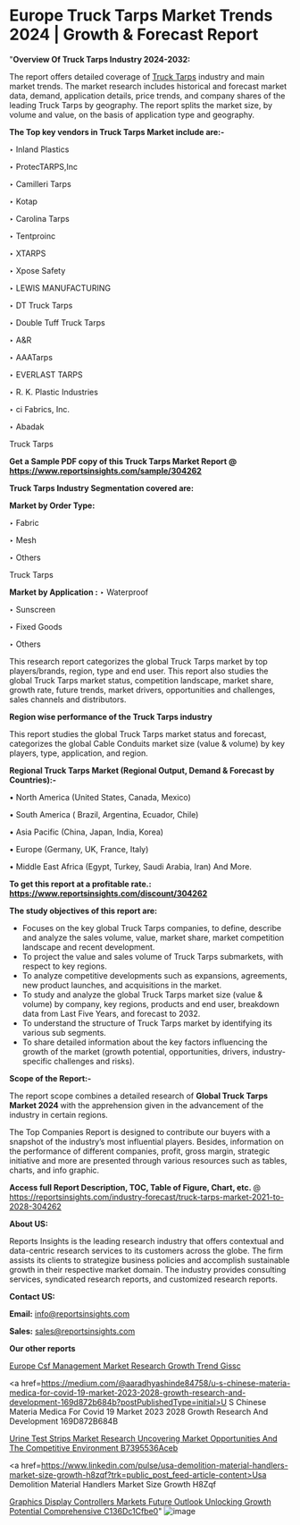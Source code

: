 # Europe Truck Tarps Market Trends 2024 | Growth & Forecast Report

"<strong>Overview Of Truck Tarps Industry 2024-2032:</strong>

The report offers detailed coverage of <a href=https://www.reportsinsights.com/sample/304262>Truck Tarps</a> industry and main market trends. The market research includes historical and forecast market data, demand, application details, price trends, and company shares of the leading Truck Tarps by geography. The report splits the market size, by volume and value, on the basis of application type and geography.

<strong>The Top key vendors in Truck Tarps Market include are:- </strong>

‣ Inland Plastics

‣ ProtecTARPS,Inc

‣ Camilleri Tarps

‣ Kotap

‣ Carolina Tarps

‣ Tentproinc

‣ XTARPS

‣ Xpose Safety

‣ LEWIS MANUFACTURING

‣ DT Truck Tarps

‣ Double Tuff Truck Tarps

‣ A&R

‣ AAATarps

‣ EVERLAST TARPS

‣ R. K. Plastic Industries

‣ ci Fabrics, Inc.

‣ Abadak

Truck Tarps

<strong>Get a Sample PDF copy of this Truck Tarps Market Report </strong><strong>@ <a href=https://www.reportsinsights.com/sample/304262 style=color:#0000ff;>https://www.reportsinsights.com/sample/304262</a> </strong>

<strong>Truck Tarps Industry Segmentation covered are:</strong>

<strong>Market by Order Type: </strong>

‣ Fabric

‣ Mesh

‣ Others

Truck Tarps

<strong>Market by Application :</strong>
 ‣ Waterproof

‣ Sunscreen

‣ Fixed Goods

‣ Others

This research report categorizes the global Truck Tarps market by top players/brands, region, type and end user. This report also studies the global Truck Tarps market status, competition landscape, market share, growth rate, future trends, market drivers, opportunities and challenges, sales channels and distributors.

<strong>Region wise performance of the Truck Tarps industry</strong><strong> </strong>

This report studies the global Truck Tarps market status and forecast, categorizes the global Cable Conduits market size (value &amp; volume) by key players, type, application, and region. 

<strong>Regional Truck Tarps Market (Regional Output, Demand &amp; Forecast by Countries):-</strong>

• North America (United States, Canada, Mexico)

• South America ( Brazil, Argentina, Ecuador, Chile)

• Asia Pacific (China, Japan, India, Korea)

• Europe (Germany, UK, France, Italy)

• Middle East Africa (Egypt, Turkey, Saudi Arabia, Iran) And More.

<strong>To get this report at a profitable rate.: <a href=https://www.reportsinsights.com/discount/304262 style=color:#0000ff;>https://www.reportsinsights.com/discount/304262</a></strong>

<strong>The study objectives of this report are:</strong>
<ul>
  <li>Focuses on the key global Truck Tarps companies, to define, describe and analyze the sales volume, value, market share, market competition landscape and recent development.</li>
  <li>To project the value and sales volume of Truck Tarps submarkets, with respect to key regions.</li>
  <li>To analyze competitive developments such as expansions, agreements, new product launches, and acquisitions in the market.</li>
  <li>To study and analyze the global Truck Tarps market size (value &amp; volume) by company, key regions, products and end user, breakdown data from Last Five Years, and forecast to 2032.</li>
  <li>To understand the structure of Truck Tarps market by identifying its various sub segments.</li>
  <li>To share detailed information about the key factors influencing the growth of the market (growth potential, opportunities, drivers, industry-specific challenges and risks).</li>
</ul>
<strong>Scope of the Report:-</strong><strong> </strong>

The report scope combines a detailed research of <strong>Global Truck Tarps Market 2024 </strong>with the apprehension given in the advancement of the industry in certain regions.

The Top Companies Report is designed to contribute our buyers with a snapshot of the industry’s most influential players. Besides, information on the performance of different companies, profit, gross margin, strategic initiative and more are presented through various resources such as tables, charts, and info graphic.

<strong>Access full Report Description, TOC, Table of Figure, Chart, etc. </strong>@   <a href=https://reportsinsights.com/industry-forecast/truck-tarps-market-2021-to-2028-304262 style=color:#0000ff;>https://reportsinsights.com/industry-forecast/truck-tarps-market-2021-to-2028-304262</a>

<strong>About US:</strong>

Reports Insights is the leading research industry that offers contextual and data-centric research services to its customers across the globe. The firm assists its clients to strategize business policies and accomplish sustainable growth in their respective market domain. The industry provides consulting services, syndicated research reports, and customized research reports.

<strong>Contact US:</strong>

<p class=""""><b>Email:</b> <a href=mailto:info@reportsinsights.com>info@reportsinsights.com</a></p>
<p class=""""><b>Sales:</b> <a href=mailto:sales@reportsinsights.com>sales@reportsinsights.com</a></p>

<strong>Our other reports</strong>

<a href=https://www.linkedin.com/pulse/europe-csf-management-market-research-growth-trend-gissc/>Europe Csf Management Market Research Growth Trend Gissc</a>

<a href=https://medium.com/@aaradhyashinde84758/u-s-chinese-materia-medica-for-covid-19-market-2023-2028-growth-research-and-development-169d872b684b?postPublishedType=initial>U S Chinese Materia Medica For Covid 19 Market 2023 2028 Growth Research And Development 169D872B684B</a>

<a href=https://medium.com/@anuragakarte041/urine-test-strips-market-research-uncovering-market-opportunities-and-the-competitive-environment-b7395536aceb>Urine Test Strips Market Research Uncovering Market Opportunities And The Competitive Environment B7395536Aceb</a>

<a href=https://www.linkedin.com/pulse/usa-demolition-material-handlers-market-size-growth-h8zqf?trk=public_post_feed-article-content>Usa Demolition Material Handlers Market Size Growth H8Zqf</a>

<a href=https://medium.com/@sakshideshmukh994/graphics-display-controllers-markets-future-outlook-unlocking-growth-potential-comprehensive-c136dc1cfbe0>Graphics Display Controllers Markets Future Outlook Unlocking Growth Potential Comprehensive C136Dc1Cfbe0</a>"
![image](https://github.com/Reportsinsights123/RIgrowth/assets/158415881/237840e7-ebdd-4e1e-863f-6a1b2c43224c)
